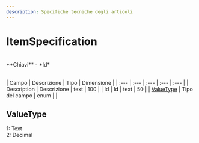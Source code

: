 ```yaml
---
description: Specifiche tecniche degli articoli
---
```

# ItemSpecification

<br>
**Chiavi**
- *Id*
<br><br>

| Campo | Descrizione | Tipo | Dimensione | 
| :--- | :--- | :--- | :--- | :--- |
| Description | Descrizione | text | 100 |
| Id | Id | text | 50 |
| [ValueType](#valuetype) | Tipo del campo | enum |  |

ValueType
---
1: Text<br>2: Decimal


